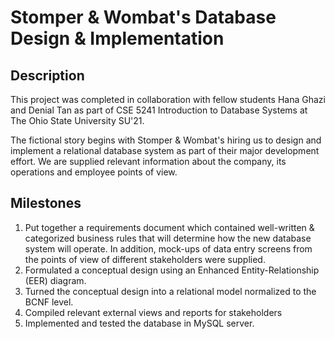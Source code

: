 # Stomper & Wombat's Database Design & Implementation

## Description
This project was completed in collaboration with fellow students Hana Ghazi and Denial Tan as part of CSE 5241 Introduction to Database Systems at The Ohio State University SU'21.

The fictional story begins with Stomper & Wombat's hiring us to design and implement a relational database system as part of their major development effort. We are supplied relevant information about the company, its operations and employee points of view.

## Milestones
  1) Put together a requirements document which contained well-written & categorized business rules that will determine how the new database system will operate. In addition, mock-ups of data entry screens from the points of view of different stakeholders were supplied.
  2) Formulated a conceptual design using an Enhanced Entity-Relationship (EER) diagram.
  3) Turned the conceptual design into a relational model normalized to the BCNF level.
  4) Compiled relevant external views and reports for stakeholders
  5) Implemented and tested the database in MySQL server.
